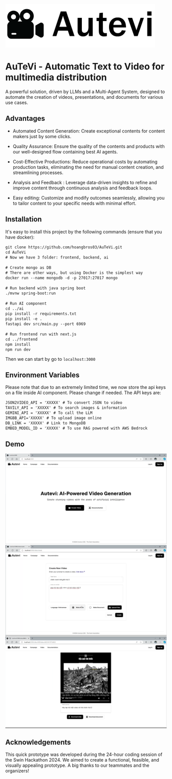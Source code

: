 ![alt text](imgs/20.png)
# AuTeVi - Automatic Text to Video for multimedia distribution

A powerful solution, driven by LLMs and a Multi-Agent System, designed to automate the creation of videos, presentations, and documents for various use cases.


## Advantages

- Automated Content Generation: Create exceptional contents for content makers just by some clicks.

- Quality Assurance: Ensure the quality of the contents and products with our well-designed flow containing best AI agents.

- Cost-Effective Productions: Reduce operational costs by automating production tasks, eliminating the need for manual content creation, and streamlining processes.

- Analysis and Feedback : Leverage data-driven insights to refine and improve content through continuous analysis and feedback loops.

- Easy editing: Customize and modify outcomes seamlessly, allowing you to tailor content to your specific needs with minimal effort.

## Installation

It's easy to install this project by the following commands (ensure that you have docker):
```
git clone https://github.com/hoangbros03/AuTeVi.git
cd AuTeVi
# Now we have 3 folder: frontend, backend, ai

# Create mongo as DB
# There are other ways, but using Docker is the simplest way
docker run --name mongodb -d -p 27017:27017 mongo

# Run backend with java spring boot
./mvnw spring-boot:run

# Run AI component
cd ../ai
pip install -r requirements.txt
pip install -e .
fastapi dev src/main.py --port 6969

# Run frontend run with next.js
cd ../frontend
npm install
npm run dev
```
Then we can start by go to `localhost:3000`

## Environment Variables

Please note that due to an extremely limited time, we now store the api keys on a file inside AI component. Please change if needed. The API keys are:

```
JSON2VIDEO_API = 'XXXXX' # To convert JSON to video
TAVILY_API = 'XXXXX' # To search images & information
GEMINI_API = 'XXXXX' # To call the LLM
IMGBB_API='XXXXX' # To upload image online
DB_LINK = 'XXXXX' # Link to MongoDB
EMBED_MODEL_ID = 'XXXXX' # To use RAG powered with AWS Bedrock
```


## Demo

![Demo photo 1](imgs/31.png)
![Demo photo 2](imgs/32.png)
![Demo photo 3](imgs/33.png)
## Acknowledgements

This quick prototype was developed during the 24-hour coding session of the Swin Hackathon 2024. We aimed to create a functional, feasible, and visually appealing prototype. A big thanks to our teammates and the organizers!
